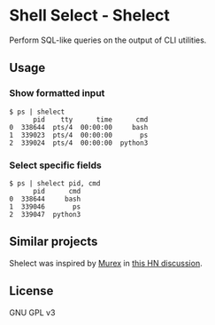 
# Shell Select - Shelect

Perform SQL-like queries on the output of CLI utilities.

## Usage

### Show formatted input

```
$ ps | shelect
      pid    tty      time      cmd
0  338644  pts/4  00:00:00     bash
1  339023  pts/4  00:00:00       ps
2  339024  pts/4  00:00:00  python3
```

### Select specific fields

```
$ ps | shelect pid, cmd
      pid      cmd
0  338644     bash
1  339046       ps
2  339047  python3
```


## Similar projects

Shelect was inspired by [Murex](https://github.com/lmorg/murex/) in [this HN discussion](https://news.ycombinator.com/item?id=30610532).

## License

GNU GPL v3

